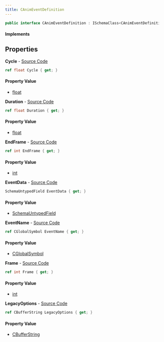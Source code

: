 ```yaml
---
title: CAnimEventDefinition
---
```


```csharp
public interface CAnimEventDefinition : ISchemaClass<CAnimEventDefinition>, ISchemaField, ISchemaClass, INativeHandle
```

#### Implements

## Properties

**Cycle** - [Source Code](https://github.com/swiftly-solution/swiftlys2/blob/main/managed/src/SwiftlyS2.Generated/Schemas/Interfaces/CAnimEventDefinition.cs#L20)

```csharp
ref float Cycle { get; }
```

#### Property Value

- [float](https://learn.microsoft.com/dotnet/api/system.single)

**Duration** - [Source Code](https://github.com/swiftly-solution/swiftlys2/blob/main/managed/src/SwiftlyS2.Generated/Schemas/Interfaces/CAnimEventDefinition.cs#L22)

```csharp
ref float Duration { get; }
```

#### Property Value

- [float](https://learn.microsoft.com/dotnet/api/system.single)

**EndFrame** - [Source Code](https://github.com/swiftly-solution/swiftlys2/blob/main/managed/src/SwiftlyS2.Generated/Schemas/Interfaces/CAnimEventDefinition.cs#L18)

```csharp
ref int EndFrame { get; }
```

#### Property Value

- [int](https://learn.microsoft.com/dotnet/api/system.int32)

**EventData** - [Source Code](https://github.com/swiftly-solution/swiftlys2/blob/main/managed/src/SwiftlyS2.Generated/Schemas/Interfaces/CAnimEventDefinition.cs#L25)

```csharp
SchemaUntypedField EventData { get; }
```

#### Property Value

- [SchemaUntypedField](/docs/api/shared/schemas/schemauntypedfield)

**EventName** - [Source Code](https://github.com/swiftly-solution/swiftlys2/blob/main/managed/src/SwiftlyS2.Generated/Schemas/Interfaces/CAnimEventDefinition.cs#L29)

```csharp
ref CGlobalSymbol EventName { get; }
```

#### Property Value

- [CGlobalSymbol](/docs/api/shared/natives/cglobalsymbol)

**Frame** - [Source Code](https://github.com/swiftly-solution/swiftlys2/blob/main/managed/src/SwiftlyS2.Generated/Schemas/Interfaces/CAnimEventDefinition.cs#L16)

```csharp
ref int Frame { get; }
```

#### Property Value

- [int](https://learn.microsoft.com/dotnet/api/system.int32)

**LegacyOptions** - [Source Code](https://github.com/swiftly-solution/swiftlys2/blob/main/managed/src/SwiftlyS2.Generated/Schemas/Interfaces/CAnimEventDefinition.cs#L27)

```csharp
ref CBufferString LegacyOptions { get; }
```

#### Property Value

- [CBufferString](/docs/api/shared/natives/cbufferstring)

